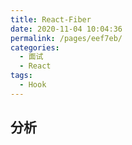 ```yaml
---
title: React-Fiber
date: 2020-11-04 10:04:36
permalink: /pages/eef7eb/
categories: 
  - 面试
  - React
tags: 
  - Hook
---
```


## 分析
